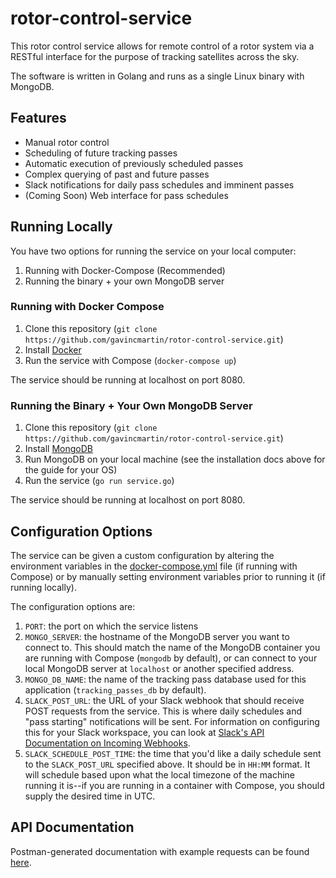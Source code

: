 # rotor-control-service

This rotor control service allows for remote control of a rotor system via a RESTful interface for the purpose of tracking satellites across the sky.

The software is written in Golang and runs as a single Linux binary with MongoDB.

## Features
- Manual rotor control
- Scheduling of future tracking passes
- Automatic execution of previously scheduled passes
- Complex querying of past and future passes
- Slack notifications for daily pass schedules and imminent passes
- (Coming Soon) Web interface for pass schedules


## Running Locally

You have two options for running the service on your local computer:
1) Running with Docker-Compose (Recommended)
2) Running the binary + your own MongoDB server


### Running with Docker Compose
1) Clone this repository (`git clone https://github.com/gavincmartin/rotor-control-service.git`)
2) Install [Docker](https://www.docker.com/products/docker-desktop)
3) Run the service with Compose (`docker-compose up`)

The service should be running at localhost on port 8080.


### Running the Binary + Your Own MongoDB Server
1) Clone this repository (`git clone https://github.com/gavincmartin/rotor-control-service.git`)
2) Install [MongoDB](https://docs.mongodb.com/manual/installation/)
3) Run MongoDB on your local machine (see the installation docs above for the guide for your OS)
4) Run the service (`go run service.go`)

The service should be running at localhost on port 8080.

## Configuration Options
The service can be given a custom configuration by altering the environment variables in the [docker-compose.yml](https://github.com/gavincmartin/rotor-control-service/blob/master/docker-compose.yml) file (if running with Compose) or by manually setting environment variables prior to running it (if running locally).

The configuration options are:
1) `PORT`: the port on which the service listens
2) `MONGO_SERVER`: the hostname of the MongoDB server you want to connect to. This should match the name of the MongoDB container you are running with Compose (`mongodb` by default), or can connect to your local MongoDB server at `localhost` or another specified address.
3) `MONGO_DB_NAME`: the name of the tracking pass database used for this application (`tracking_passes_db` by default).
4) `SLACK_POST_URL`: the URL of your Slack webhook that should receive POST requests from the service. This is where daily schedules and "pass starting" notifications will be sent. For information on configuring this for your Slack workspace, you can look at [Slack's API Documentation on Incoming Webhooks](https://api.slack.com/incoming-webhooks).
5) `SLACK_SCHEDULE_POST_TIME`: the time that you'd like a daily schedule sent to the `SLACK_POST_URL` specified above. It should be in `HH:MM` format. It will schedule based upon what the local timezone of the machine running it is--if you are running in a container with Compose, you should supply the desired time in UTC.

## API Documentation
Postman-generated documentation with example requests can be found [here](https://documenter.getpostman.com/view/5438849/RzZAkdf5).
